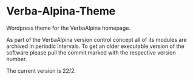 # Verba-Alpina-Theme

Wordpress theme for the VerbaAlpina homepage.

As part of the VerbaAlpina version control concept all of its modules are archived in periodic intervals. To get an older executable version of the software please pull the commit marked with the respective version number.

The current version is 22/2.
